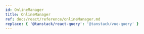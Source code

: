 ```yaml
---
id: OnlineManager
title: OnlineManager
ref: docs/react/reference/onlineManager.md
replace: { '@tanstack/react-query': '@tanstack/vue-query' }
---
```

